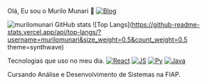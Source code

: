 Olá, Eu sou o Murilo Munari 👋
[![Blog](https://img.shields.io/badge/LinkedIn-0077B5?style=for-the-badge&logo=linkedin&logoColor=white)](https://www.linkedin.com/in/murilo-munari-0aba1b258/)

![murilomunari GitHub stats](https://github-readme-stats.vercel.app/api?username=murilomunari&show_icons=true&theme=synthwave)
![Top Langs](https://github-readme-stats.vercel.app/api/top-langs/?username=murilomunari&size_weight=0.5&count_weight=0.5 theme=synthwave)

Tecnologias que uso no meu dia.
[![React](https://img.shields.io/badge/React-20232A?style=for-the-badge&logo=react&logoColor=61DAFB)]()
[![JS](https://img.shields.io/badge/JavaScript-F7DF1E?style=for-the-badge&logo=javascript&logoColor=black)]()
[![Py](https://img.shields.io/badge/Python-3776AB?style=for-the-badge&logo=python&logoColor=white)]()
[![Java](https://img.shields.io/badge/Java-ED8B00?style=for-the-badge&logo=openjdk&logoColor=white)]()

Cursando Análise e Desenvolvimento de Sistemas na FIAP.
